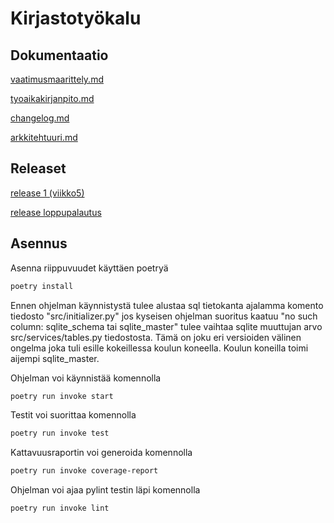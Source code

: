 # Kirjastotyökalu

## Dokumentaatio

[vaatimusmaarittely.md](/dokumentaatio/vaatimusmaarittely.md)

[tyoaikakirjanpito.md](/dokumentaatio/tyoaikakirjanpito.md)

[changelog.md](/dokumentaatio/changelog.md)

[arkkitehtuuri.md](/dokumentaatio/arkkitehtuuri.md)

## Releaset

[release 1 (viikko5)](https://github.com/lxhelmer/ot-harjoitustyo/releases/tag/viikko5)

[release loppupalautus](https://github.com/lxhelmer/ot-harjoitustyo/releases/tag/loppupalautus)
## Asennus

Asenna riippuvuudet käyttäen poetryä

```bash
poetry install
```
Ennen ohjelman käynnistystä tulee alustaa sql tietokanta ajalamma komento tiedosto "src/initializer.py" 
jos kyseisen ohjelman suoritus kaatuu "no such column: sqlite_schema tai sqlite_master" tulee vaihtaa sqlite muuttujan arvo src/services/tables.py tiedostosta. Tämä on joku eri versioiden välinen ongelma joka tuli esille kokeillessa koulun koneella. Koulun koneilla toimi aijempi sqlite_master.

Ohjelman voi käynnistää komennolla 
```bash
poetry run invoke start
``` 
Testit voi suorittaa komennolla

```bash
poetry run invoke test
``` 

Kattavuusraportin voi generoida komennolla 

```bash
poetry run invoke coverage-report
``` 

Ohjelman voi ajaa pylint testin läpi komennolla

```bash
poetry run invoke lint
``` 

